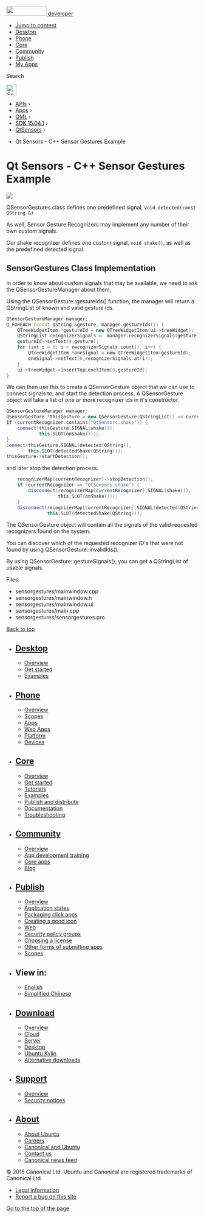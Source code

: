 <a href="https://developer.ubuntu.com/" class="logo-ubuntu"><img src="https://developer.ubuntu.com/assets/sites/ubuntu/latest/u/img/logos/logo-ubuntu-orange.svg" width="106" height="25" /> <span>developer</span></a>

-   [Jump to content](index.html#main-content)
-   [Desktop](https://developer.ubuntu.com/en/desktop/)
-   [Phone](https://developer.ubuntu.com/en/phone/)
-   [Core](https://developer.ubuntu.com/core)
-   [Community](https://developer.ubuntu.com/en/community/)
-   [Publish](https://developer.ubuntu.com/en/publish/)
-   [My Apps](https://myapps.developer.ubuntu.com/)

Search

<img src="https://developer.ubuntu.com/assets/sites/ubuntu/latest/u/img/search-white.svg" alt="Search" height="28" />

-   [APIs](../../../../index.html) ›
-   [Apps](../../../index.html) ›
-   [QML](../../index.html) ›
-   <a href="../index.html" class="sub-nav-item">SDK 15.04.1</a> ›
-   <a href="../QtSensors/index.html" class="sub-nav-item">QtSensors</a> ›

<!-- -->

-   Qt Sensors - C++ Sensor Gestures Example

Qt Sensors - C++ Sensor Gestures Example
========================================

<span class="subtitle"></span>
<span id="details"></span>
![](https://developer.ubuntu.com/static/devportal_uploaded/20b1ef47-f51c-4b7b-bc28-9aa84a93a61d-api/apps/qml/sdk-15.04.1/qtsensors-sensorgestures-example/images/sensorgesturecpp.png)

QSensorGestures class defines one predefined signal, `void detected(const QString &)`

As well, Sensor Gesture Recognizers may implement any number of their own custom signals.

Our shake recognizer defines one custom signal, `void shake()`, as well as the predefined detected signal.

<span id="sensorgestures-class-implementation"></span>
SensorGestures Class Implementation
-----------------------------------

In order to know about custom signals that may be available, we need to ask the QSensorGestureManager about them,

Using the QSensorGesture::gestureIds() function, the manager will return a QStringList of known and valid gesture Ids.

``` cpp
QSensorGestureManager manager;
Q_FOREACH (const QString &gesture, manager.gestureIds()) {
    QTreeWidgetItem *gestureId = new QTreeWidgetItem(ui->treeWidget);
    QStringList recognizerSignals =  manager.recognizerSignals(gesture);
    gestureId->setText(0,gesture);
    for (int i = 0; i < recognizerSignals.count(); i++) {
        QTreeWidgetItem *oneSignal = new QTreeWidgetItem(gestureId);
        oneSignal->setText(0,recognizerSignals.at(i));
    }
    ui->treeWidget->insertTopLevelItem(0,gestureId);
}
```

We can then use this to create a QSensorGesture object that we can use to connect signals to, and start the detection process. A QSensorGesture object will take a list of one or more recognizer ids in it's constructor.

``` cpp
QSensorGestureManager manager;
QSensorGesture *thisGesture = new QSensorGesture(QStringList() << currentRecognizer, this);
if (currentRecognizer.contains("QtSensors.shake")) {
    connect(thisGesture,SIGNAL(shake()),
            this,SLOT(onShake()));
}
connect(thisGesture,SIGNAL(detected(QString)),
        this,SLOT(detectedShake(QString)));
thisGesture->startDetection();
```

and later stop the detection process.

``` cpp
    recognizerMap[currentRecognizer]->stopDetection();
    if (currentRecognizer == "QtSensors.shake") {
        disconnect(recognizerMap[currentRecognizer],SIGNAL(shake()),
                   this,SLOT(onShake()));
    }
    disconnect(recognizerMap[currentRecognizer],SIGNAL(detected(QString)),
               this,SLOT(detectedShake(QString)));
```

The QSensorGesture object will contain all the signals of the valid requested recognizers found on the system.

You can discover which of the requested recognizer ID's that were not found by using QSensorGesture::invalidIds();

By using QSensorGesture::gestureSignals(), you can get a QStringList of usable signals.

Files:

-   sensorgestures/mainwindow.cpp
-   sensorgestures/mainwindow.h
-   sensorgestures/mainwindow.ui
-   sensorgestures/main.cpp
-   sensorgestures/sensorgestures.pro

[Back to top](index.html#)

-   [Desktop](https://developer.ubuntu.com/en/desktop/)
    ---------------------------------------------------

    -   [Overview](https://developer.ubuntu.com/en/desktop/)
    -   [Get started](http://snapcraft.io/?utm_source=developer.ubuntu.com&utm_medium=devportal&utm_term=snaps%20snapcraft%20desktop&utm_content=menu&utm_campaign=duc_snappers)
    -   [Examples](https://github.com/ubuntu/snappy-playpen)

-   [Phone](https://developer.ubuntu.com/en/phone/)
    -----------------------------------------------

    -   [Overview](https://developer.ubuntu.com/en/phone/)
    -   [Scopes](https://developer.ubuntu.com/en/phone/scopes/)
    -   [Apps](https://developer.ubuntu.com/en/phone/apps/)
    -   [Web Apps](https://developer.ubuntu.com/en/phone/web/)
    -   [Platform](https://developer.ubuntu.com/en/phone/platform/)
    -   [Devices](https://developer.ubuntu.com/en/phone/devices/)

-   [Core](https://developer.ubuntu.com/core)
    -----------------------------------------

    -   [Overview](https://developer.ubuntu.com/core)
    -   [Get started](https://developer.ubuntu.com/core/get-started)
    -   [Tutorials](https://developer.ubuntu.com/core/tutorials)
    -   [Examples](https://developer.ubuntu.com/core/examples)
    -   [Publish and distribute](https://developer.ubuntu.com/core/publish-and-distribute)
    -   [Documentation](https://developer.ubuntu.com/core/documentation)
    -   [Troubleshooting](https://developer.ubuntu.com/core/troubleshooting)

-   [Community](https://developer.ubuntu.com/en/community/)
    -------------------------------------------------------

    -   [Overview](https://developer.ubuntu.com/en/community/)
    -   [App development training](https://developer.ubuntu.com/en/community/training/)
    -   [Core apps](https://developer.ubuntu.com/en/community/core-apps/)
    -   [Blog](https://developer.ubuntu.com/en/community/blog/)

-   [Publish](https://developer.ubuntu.com/en/publish/)
    ---------------------------------------------------

    -   [Overview](https://developer.ubuntu.com/en/publish/)
    -   [Application states](https://developer.ubuntu.com/en/publish/application-states/)
    -   [Packaging click apps](https://developer.ubuntu.com/en/publish/packaging-click-apps/)
    -   [Creating a good icon](https://developer.ubuntu.com/en/publish/creating-a-good-icon/)
    -   [Web](https://developer.ubuntu.com/en/publish/web/)
    -   [Security policy groups](https://developer.ubuntu.com/en/publish/security-policy-groups/)
    -   [Choosing a license](https://developer.ubuntu.com/en/publish/choosing-a-license/)
    -   [Other forms of submitting apps](https://developer.ubuntu.com/en/publish/other-forms-of-submitting-apps/)
    -   [Scopes](https://developer.ubuntu.com/en/publish/scopes/)

-   View in:
    --------

    -   [English](index.html "Change to language: English")
    -   [Simplified Chinese](index.html "Change to language: Simplified Chinese")

-   [Download](http://ubuntu.com/download/)
    ---------------------------------------

    -   [Overview](http://ubuntu.com/download)
    -   [Cloud](http://ubuntu.com/download/cloud)
    -   [Server](http://ubuntu.com/download/server)
    -   [Desktop](http://ubuntu.com/download/desktop)
    -   [Ubuntu Kylin](http://ubuntu.com/download/ubuntu-kylin)
    -   [Alternative downloads](http://ubuntu.com/download/alternative-downloads)

-   [Support](http://ubuntu.com/support/)
    -------------------------------------

    -   [Overview](http://ubuntu.com/support)
    -   [Security notices](http://www.ubuntu.com/usn/)

-   [About](http://ubuntu.com/about/)
    ---------------------------------

    -   [About Ubuntu](http://ubuntu.com/about/about-ubuntu)
    -   [Careers](http://www.canonical.com/careers)
    -   [Canonical and Ubuntu](http://ubuntu.com/about/canonical-and-ubuntu)
    -   [Contact us](http://ubuntu.com/about/contact-us)
    -   [Canonical news feed](http://insights.ubuntu.com/feed/)

© 2015 Canonical Ltd. Ubuntu and Canonical are registered trademarks of Canonical Ltd.

-   [Legal information](http://www.ubuntu.com/legal)
-   [Report a bug on this site](https://bugs.launchpad.net/developer-ubuntu-com/)

<span class="accessibility-aid">[Go to the top of the page](index.html#)</span>
